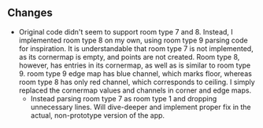 ## Changes

- Original code didn't seem to support room type 7 and 8. Instead, I implemented room type 8 on my own, using room type
  9 parsing code for inspiration. It is understandable that room type 7 is not implemented, as its cornermap is empty,
  and points are not created. Room type 8, however, has entries in its cornermap, as well as is similar to room type 9.
  room type 9 edge map has blue channel, which marks floor, whereas room type 8 has only red channel, which corresponds
  to ceiling. I simply replaced the cornermap values and channels in corner and edge maps.
  - Instead parsing room type 7 as room type 1 and dropping unnecessary lines. Will dive-deeper and implement proper fix
    in the actual, non-prototype version of the app.
